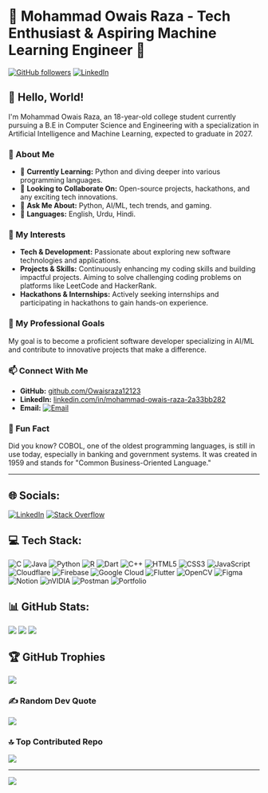 # 🌟 Mohammad Owais Raza - Tech Enthusiast & Aspiring Machine Learning Engineer 🌟

[![GitHub followers](https://img.shields.io/github/followers/Owaisraza12123?label=Follow&style=social)](https://github.com/Owaisraza12123) [![LinkedIn](https://img.shields.io/badge/LinkedIn-Connect-blue)](https://www.linkedin.com/in/mohammad-owais-raza-2a33bb282/)

## 👋 Hello, World!

I'm Mohammad Owais Raza, an 18-year-old college student currently pursuing a B.E in Computer Science and Engineering with a specialization in Artificial Intelligence and Machine Learning, expected to graduate in 2027.

### 🚀 About Me

- 🌱 **Currently Learning:** Python and diving deeper into various programming languages.
- 👯 **Looking to Collaborate On:** Open-source projects, hackathons, and any exciting tech innovations.
- 🤔 **Ask Me About:** Python, AI/ML, tech trends, and gaming.
- 💬 **Languages:** English, Urdu, Hindi.

### 🌟 My Interests

- **Tech & Development:** Passionate about exploring new software technologies and applications.
- **Projects & Skills:** Continuously enhancing my coding skills and building impactful projects. Aiming to solve challenging coding problems on platforms like LeetCode and HackerRank.
- **Hackathons & Internships:** Actively seeking internships and participating in hackathons to gain hands-on experience.

### 💼 My Professional Goals

My goal is to become a proficient software developer specializing in AI/ML and contribute to innovative projects that make a difference.

### 📫 Connect With Me

- **GitHub:** [github.com/Owaisraza12123](https://github.com/Owaisraza12123)
- **LinkedIn:** [linkedin.com/in/mohammad-owais-raza-2a33bb282](https://www.linkedin.com/in/mohammad-owais-raza-2a33bb282/)
- **Email:** [![Email](https://img.shields.io/badge/Email-D14836?style=flat&logo=gmail&logoColor=white)](mailto:owaisraza22072066@gmail.com)

### 🎵 Fun Fact

Did you know? COBOL, one of the oldest programming languages, is still in use today, especially in banking and government systems. It was created in 1959 and stands for "Common Business-Oriented Language."

---

## 🌐 Socials:

[![LinkedIn](https://img.shields.io/badge/LinkedIn-%230077B5.svg?logo=linkedin&logoColor=white)](https://linkedin.com/in/mohammad-owais-raza-2a33bb282) [![Stack Overflow](https://img.shields.io/badge/-Stackoverflow-FE7A16?logo=stack-overflow&logoColor=white)](https://stackoverflow.com/users/26919595)

## 💻 Tech Stack:

![C](https://img.shields.io/badge/c-%2300599C.svg?style=flat&logo=c&logoColor=white) ![Java](https://img.shields.io/badge/java-%23ED8B00.svg?style=flat&logo=openjdk&logoColor=white) ![Python](https://img.shields.io/badge/python-3670A0?style=flat&logo=python&logoColor=ffdd54) ![R](https://img.shields.io/badge/r-%23276DC3.svg?style=flat&logo=r&logoColor=white) ![Dart](https://img.shields.io/badge/dart-%230175C2.svg?style=flat&logo=dart&logoColor=white) ![C++](https://img.shields.io/badge/c++-%2300599C.svg?style=flat&logo=c%2B%2B&logoColor=white) ![HTML5](https://img.shields.io/badge/html5-%23E34F26.svg?style=flat&logo=html5&logoColor=white) ![CSS3](https://img.shields.io/badge/css3-%231572B6.svg?style=flat&logo=css3&logoColor=white) ![JavaScript](https://img.shields.io/badge/javascript-%23323330.svg?style=flat&logo=javascript&logoColor=%23F7DF1E) ![Cloudflare](https://img.shields.io/badge/Cloudflare-F38020?style=flat&logo=Cloudflare&logoColor=white) ![Firebase](https://img.shields.io/badge/firebase-%23039BE5.svg?style=flat&logo=firebase) ![Google Cloud](https://img.shields.io/badge/GoogleCloud-%234285F4.svg?style=flat&logo=google-cloud&logoColor=white) ![Flutter](https://img.shields.io/badge/Flutter-%2302569B.svg?style=flat&logo=Flutter&logoColor=white) ![OpenCV](https://img.shields.io/badge/opencv-%23white.svg?style=flat&logo=opencv&logoColor=white) ![Figma](https://img.shields.io/badge/figma-%23F24E1E.svg?style=flat&logo=figma&logoColor=white) ![Notion](https://img.shields.io/badge/Notion-%23000000.svg?style=flat&logo=notion&logoColor=white) ![nVIDIA](https://img.shields.io/badge/nVIDIA-%2376B900.svg?style=flat&logo=nVIDIA&logoColor=white) ![Postman](https://img.shields.io/badge/Postman-FF6C37?style=flat&logo=postman&logoColor=white) ![Portfolio](https://img.shields.io/badge/Portfolio-%23000000.svg?style=flat&logo=firefox&logoColor=#FF7139)

## 📊 GitHub Stats:

![](https://github-readme-stats.vercel.app/api?username=Owaisraza12123&theme=transparent&hide_border=false&include_all_commits=false&count_private=false)
![](https://github-readme-streak-stats.herokuapp.com/?user=Owaisraza12123&theme=transparent&hide_border=false)
![](https://github-readme-stats.vercel.app/api/top-langs/?username=Owaisraza12123&theme=transparent&hide_border=false&include_all_commits=false&count_private=false&layout=compact)

## 🏆 GitHub Trophies

![](https://github-profile-trophy.vercel.app/?username=Owaisraza12123&theme=radical&no-frame=true&no-bg=true&margin-w=4)

### ✍️ Random Dev Quote

![](https://quotes-github-readme.vercel.app/api?type=horizontal&theme=dark)

### 🔝 Top Contributed Repo

![](https://github-contributor-stats.vercel.app/api?username=Owaisraza12123&limit=5&theme=dark&combine_all_yearly_contributions=true)

---

[![](https://visitcount.itsvg.in/api?id=Owaisraza12123&icon=0&color=1)](https://visitcount.itsvg.in)

<!-- Proudly created with GPRM ( https://gprm.itsvg.in ) -->
